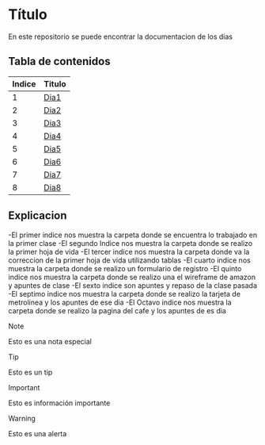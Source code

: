 # Título
En este repositorio se puede encontrar la documentacion de los dias 

## Tabla de contenidos
| Indice | Titulo  |
|--|--|
| 1 | [Dia1](Dia1) |
| 2 | [Dia2](Dia2) |
| 3 | [Dia3](Dia3) |
| 4 | [Dia4](Dia4) |
| 5 | [Dia5](Dia5) |
| 6 | [Dia6](Dia6) |
| 7 | [Dia7](Dia7) |
| 8 | [Dia8](Dia8) |



## Explicacion
-El primer indice nos muestra la carpeta donde se encuentra lo trabajado en la primer clase
-El segundo Indice nos muestra la carpeta donde se realizo la primer hoja de vida
-El tercer indice nos muestra la carpeta donde va la correccion de la primer hoja de vida utilizando tablas
-El cuarto indice nos muestra la carpeta donde se realizo un formulario de registro
-El quinto indice nos muestra la carpeta donde se realizo una el wireframe de amazon y apuntes de clase
-El sexto indice son apuntes y repaso de la clase pasada
-El septimo indice nos muestra la carpeta donde se realizo la tarjeta de metrolinea y los apuntes de ese dia
-El Octavo indice nos muestra la carpeta donde se realizo la pagina del cafe y los apuntes de es dia



> [!NOTE]
>Esto es una nota especial

> [!TIP]
> Esto es un tip

> [!IMPORTANT]  
> Esto es información importante

> [!WARNING]  
> Esto es una alerta
